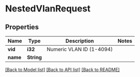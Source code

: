 # NestedVlanRequest

## Properties

Name | Type | Description | Notes
------------ | ------------- | ------------- | -------------
**vid** | **i32** | Numeric VLAN ID (1-4094) | 
**name** | **String** |  | 

[[Back to Model list]](../README.md#documentation-for-models) [[Back to API list]](../README.md#documentation-for-api-endpoints) [[Back to README]](../README.md)


